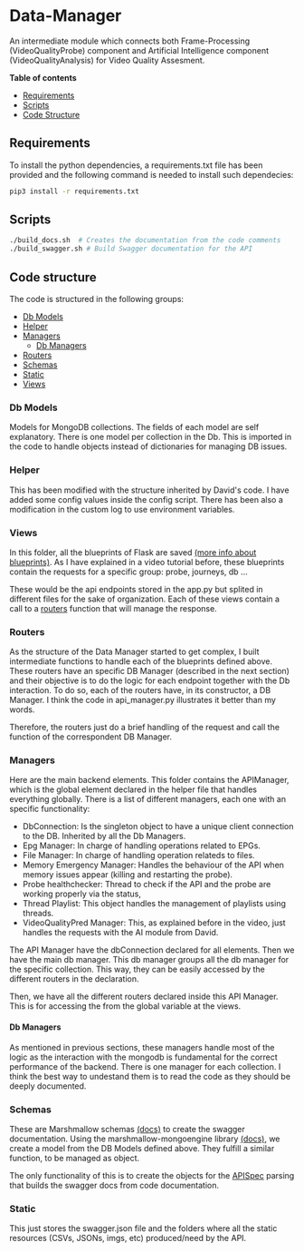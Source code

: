 # Data-Manager

An intermediate module which connects both Frame-Processing (VideoQualityProbe) component and Artificial Intelligence component (VideoQualityAnalysis) for Video Quality Assesment.

**Table of contents**

- [Requirements](#requirements)
- [Scripts](#scripts)
- [Code Structure](#code-structure)


## Requirements

To install the python dependencies, a requirements.txt file has been provided and the following command is needed to install such dependecies:
```bash
pip3 install -r requirements.txt
```
## Scripts
```bash
./build_docs.sh  # Creates the documentation from the code comments
./build_swagger.sh # Build Swagger documentation for the API
```

## Code structure

The code is structured in the following groups:

- [Db Models](#db-models)
- [Helper](#helper)
- [Managers](#managers)
    - [Db Managers](#db-managers)
- [Routers](#routers)
- [Schemas](#schemas)
- [Static](#static)
- [Views](#views)

### Db Models
Models for MongoDB collections. The fields of each model are self explanatory. There is one model per collection in the Db. This is imported in the code to handle objects instead of dictionaries for managing DB issues.
### Helper
This has been modified with the structure inherited by David's code. I have added some config values inside the config script. There has been also a modification in the custom log to use environment variables.
### Views
In this folder, all the blueprints of Flask are saved [(more info about blueprints)](https://flask.palletsprojects.com/en/1.1.x/tutorial/views/). As I have explained in a video tutorial before, these blueprints contain the requests for a specific group: probe, journeys, db ...

These would be the api endpoints stored in the app.py but splited in different files for the sake of organization.
Each of these views contain a call to a [routers](#routers) function that will manage the response.

### Routers
As the structure of the Data Manager started to get complex, I built intermediate functions to handle each of the blueprints defined above. These routers have an specific DB Manager (described in the next section) and their objective is to do the logic for each endpoint together with the Db interaction. To do so, each of the routers have, in its constructor, a DB Manager. I think the code in api_manager.py illustrates it better than my words.

Therefore, the routers just do a brief handling of the request and call the function of the correspondent DB Manager. 

### Managers
Here are the main backend elements. This folder contains the APIManager, which is the global element declared in the helper file that handles everything globally. There is a list of different managers, each one with an specific functionality:

- DbConnection: Is the singleton object to have a unique client connection to the DB. Inherited by all the Db Managers.
- Epg Manager: In charge of handling operations related to EPGs.
- File Manager: In charge of handling operation relateds to files.
- Memory Emergency Manager: Handles the behaviour of the API when memory issues appear (killing and restarting the probe). 
- Probe healthchecker: Thread to check if the API and the probe are working properly via the status,
- Thread Playlist: This object handles the management of playlists using threads.
- VideoQualityPred Manager: This, as explained before in the video, just handles the requests with the AI module from David.

The API Manager have the dbConnection declared for all elements. Then we have the main db manager. This db manager groups all the db manager for the specific collection. This way, they can be easily accessed by the different routers in the declaration. 

Then, we have all the different routers declared inside this API Manager. This is for accessing the from the global variable at the views.

#### Db Managers
As mentioned in previous sections, these managers handle most of the logic as the interaction with the mongodb is fundamental for the correct performance of the backend. There is one manager for each collection. I think the best way to undestand them is to read the code as they should be deeply documented.

### Schemas
These are Marshmallow schemas [(docs)](https://marshmallow.readthedocs.io/en/stable/install.html) to create the swagger documentation. Using the marshmallow-mongoengine library [(docs)](https://marshmallow-mongoengine.readthedocs.io/en/latest/apireference.html), we create a model from the DB Models defined above. They fulfill a similar function, to be managed as object.

The only functionality of this is to create the objects for the [APISpec](https://apispec.readthedocs.io/en/latest/) parsing that builds the swagger docs from code documentation.
### Static
This just stores the swagger.json file and the folders where all the static resources (CSVs, JSONs, imgs, etc) produced/need by the API.
